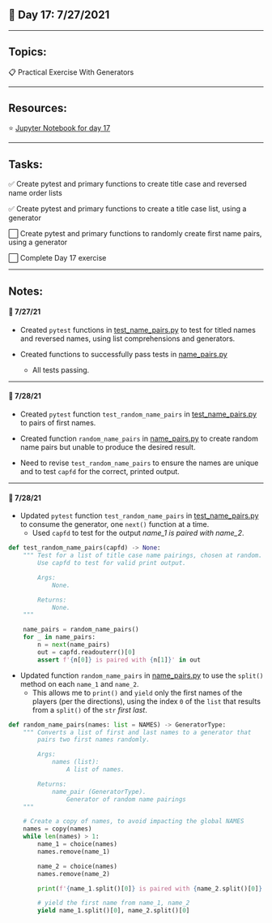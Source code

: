 ## :calendar: Day 17: 7/27/2021

---

## Topics:

:clipboard: Practical Exercise With Generators

---

## Resources:

:star: [Jupyter Notebook for day 17](https://github.com/talkpython/100daysofcode-with-python-course/blob/master/days/16-18-listcomprehensions-generators/list-comprehensions-generators.ipynb)

---

## Tasks:

:white_check_mark: Create pytest and primary functions to create title case and reversed name order lists

:white_check_mark: Create pytest and primary functions to create a title case list, using a generator

:white_large_square: Create pytest and primary functions to randomly create first name pairs, using a generator

:white_large_square: Complete Day 17 exercise

---

## Notes:

#### :notebook: 7/27/21

- Created `pytest` functions in [test_name_pairs.py](test_name_pairs.py) to test for titled names and reversed names, using list comprehensions and generators.

- Created functions to successfully pass tests in [name_pairs.py](name_pairs.py)

  - All tests passing.

---

#### :notebook: 7/28/21

- Created `pytest` function `test_random_name_pairs` in [test_name_pairs.py](test_name_pairs.py) to pairs of first names.

- Created function `random_name_pairs` in [name_pairs.py](name_pairs.py) to create random name pairs but unable to produce the desired result.

- Need to revise `test_random_name_pairs` to ensure the names are unique and to test `capfd` for the correct, printed output.

---

#### :notebook: 7/28/21

- Updated `pytest` function `test_random_name_pairs` in [test_name_pairs.py](test_name_pairs.py) to consume the generator, one `next()` function at a time.
  - Used `capfd` to test for the output _name_1 is paired with name_2_.

```python
def test_random_name_pairs(capfd) -> None:
    """ Test for a list of title case name pairings, chosen at random.
        Use capfd to test for valid print output.

        Args:
            None.

        Returns:
            None.
    """

    name_pairs = random_name_pairs()
    for _ in name_pairs:
        n = next(name_pairs)
        out = capfd.readouterr()[0]
        assert f'{n[0]} is paired with {n[1]}' in out
```

- Updated function `random_name_pairs` in [name_pairs.py](name_pairs.py) to use the `split()` method on each `name_1` and `name_2`.
  - This allows me to `print()` and `yield` only the first names of the players (per the directions), using the index `0` of the `list` that results from a `split()` of the `str` _first last_.

```python
def random_name_pairs(names: list = NAMES) -> GeneratorType:
    """ Converts a list of first and last names to a generator that
        pairs two first names randomly.

        Args:
            names (list):
                A list of names.

        Returns:
            name_pair (GeneratorType).
                Generator of random name pairings
    """

    # Create a copy of names, to avoid impacting the global NAMES
    names = copy(names)
    while len(names) > 1:
        name_1 = choice(names)
        names.remove(name_1)

        name_2 = choice(names)
        names.remove(name_2)

        print(f'{name_1.split()[0]} is paired with {name_2.split()[0]}')

        # yield the first name from name_1, name_2
        yield name_1.split()[0], name_2.split()[0]
  ```
